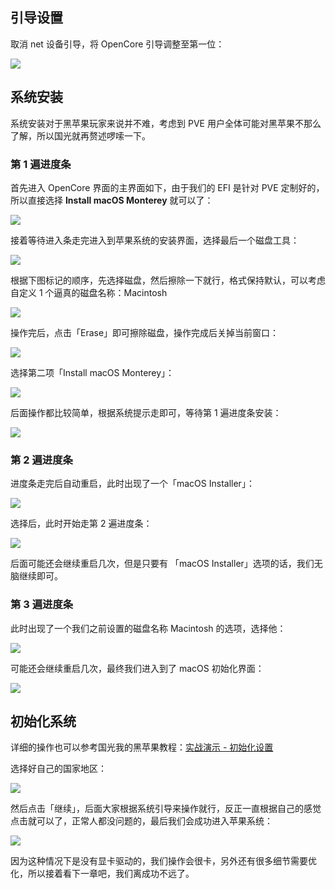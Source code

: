 ## 引导设置

取消 net 设备引导，将 OpenCore 引导调整至第一位：

![](https://image.3001.net/images/20221213/16709471799541.png)  

## 系统安装

系统安装对于黑苹果玩家来说并不难，考虑到 PVE 用户全体可能对黑苹果不那么了解，所以国光就再赘述啰嗦一下。

### 第 1 遍进度条

首先进入 OpenCore 界面的主界面如下，由于我们的 EFI 是针对 PVE 定制好的，所以直接选择 **Install macOS Monterey** 就可以了：

![](https://image.3001.net/images/20221213/16709414742466.png)  

接着等待进入条走完进入到苹果系统的安装界面，选择最后一个磁盘工具：

![](https://image.3001.net/images/20221213/16709415684081.png) 

根据下图标记的顺序，先选择磁盘，然后擦除一下就行，格式保持默认，可以考虑自定义 1 个逼真的磁盘名称：Macintosh

![](https://image.3001.net/images/20221213/16709421882488.png) 

操作完后，点击「Erase」即可擦除磁盘，操作完成后关掉当前窗口：

![](https://image.3001.net/images/20221213/16709423409984.png) 

选择第二项「Install macOS Monterey」：

![](https://image.3001.net/images/20221213/16709423665880.png) 

后面操作都比较简单，根据系统提示走即可，等待第 1 遍进度条安装：

![](https://image.3001.net/images/20221213/16709424805338.png) 

### 第 2 遍进度条

进度条走完后自动重启，此时出现了一个「macOS Installer」：

![](https://image.3001.net/images/20221213/1670942831109.png) 

选择后，此时开始走第 2 遍进度条：

![](https://image.3001.net/images/20221213/16709429513442.png) 

后面可能还会继续重启几次，但是只要有 「macOS Installer」选项的话，我们无脑继续即可。

### 第 3 遍进度条

此时出现了一个我们之前设置的磁盘名称 Macintosh 的选项，选择他：

![](https://image.3001.net/images/20221213/16709458742069.png)   

可能还会继续重启几次，最终我们进入到了  macOS 初始化界面：

![](https://image.3001.net/images/20221213/16709459715087.png) 

## 初始化系统

详细的操作也可以参考国光我的黑苹果教程：[实战演示 - 初始化设置](https://apple.sqlsec.com/5-%E5%AE%9E%E6%88%98%E6%BC%94%E7%A4%BA/5-5/#_3)

选择好自己的国家地区：

![](https://image.3001.net/images/20221213/16709460877534.png) 

然后点击「继续」，后面大家根据系统引导来操作就行，反正一直根据自己的感觉点击就可以了，正常人都没问题的，最后我们会成功进入苹果系统：

![](https://image.3001.net/images/20221213/1670946746206.png)  

因为这种情况下是没有显卡驱动的，我们操作会很卡，另外还有很多细节需要优化，所以接着看下一章吧，我们离成功不远了。

